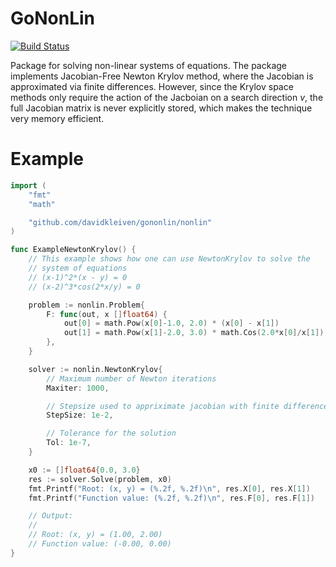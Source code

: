 # GoNonLin

[![Build Status](https://travis-ci.org/davidkleiven/gononlin.svg?branch=master)](https://travis-ci.org/davidkleiven/gononlin)

Package for solving non-linear systems of equations. The package implements Jacobian-Free Newton
Krylov method, where the Jacobian is approximated via finite differences. However, since the Krylov space methods only require the action of the Jacboian on a search direction *v*, the full
Jacobian matrix is never explicitly stored, which makes the technique very memory efficient.

# Example

```go
import (
	"fmt"
	"math"

	"github.com/davidkleiven/gononlin/nonlin"
)

func ExampleNewtonKrylov() {
	// This example shows how one can use NewtonKrylov to solve the
	// system of equations
	// (x-1)^2*(x - y) = 0
	// (x-2)^3*cos(2*x/y) = 0

	problem := nonlin.Problem{
		F: func(out, x []float64) {
			out[0] = math.Pow(x[0]-1.0, 2.0) * (x[0] - x[1])
			out[1] = math.Pow(x[1]-2.0, 3.0) * math.Cos(2.0*x[0]/x[1])
		},
	}

	solver := nonlin.NewtonKrylov{
		// Maximum number of Newton iterations
		Maxiter: 1000,

		// Stepsize used to appriximate jacobian with finite differences
		StepSize: 1e-2,

		// Tolerance for the solution
		Tol: 1e-7,
	}

	x0 := []float64{0.0, 3.0}
	res := solver.Solve(problem, x0)
	fmt.Printf("Root: (x, y) = (%.2f, %.2f)\n", res.X[0], res.X[1])
	fmt.Printf("Function value: (%.2f, %.2f)\n", res.F[0], res.F[1])

	// Output:
	//
	// Root: (x, y) = (1.00, 2.00)
	// Function value: (-0.00, 0.00)
}
```